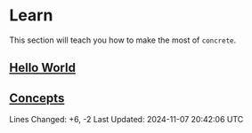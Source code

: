 # Learn

This section will teach you how to make the most of `concrete`.

## [Hello World](hello-world.md)

## [Concepts](concepts/index.md)

Lines Changed: +6, -2
Last Updated: 2024-11-07 20:42:06 UTC
